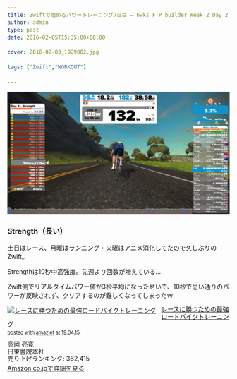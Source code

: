 ```yaml
---
title: Zwiftで始めるパワートレーニング7日目 – 6wks FTP builder Week 2 Day 2
author: admin
type: post
date: 2016-02-05T15:35:00+00:00

cover: 2016-02-03_1929002.jpg

tags: ["Zwift","WORKOUT"]

---
```

<img border="0" src="./2016-02-03_1929002.jpg" />



### Strength（長い）

土日はレース、月曜はランニング・火曜はアニメ消化してたので久しぶりのZwift。

Strengthは10秒中高強度。先週より回数が増えている…

Zwift側でリアルタイムパワー値が3秒平均になったせいで、10秒で思い通りのパワーが反映されず、クリアするのが難しくなってしまったｗ

<div class="amazlet-box" style="margin-bottom:0px;"><div class="amazlet-image" style="float:left;margin:0px 12px 1px 0px;"><a href="http://www.amazon.co.jp/exec/obidos/ASIN/4528011646/gensobunya-22/ref=nosim/" name="amazletlink" target="_blank"><img src="https://images-fe.ssl-images-amazon.com/images/I/513yWYh6KFL._SL160_.jpg" alt="レースに勝つための最強ロードバイクトレーニング" style="border: none;" /></a></div><div class="amazlet-info" style="line-height:120%; margin-bottom: 10px"><div class="amazlet-name" style="margin-bottom:10px;line-height:120%"><a href="http://www.amazon.co.jp/exec/obidos/ASIN/4528011646/gensobunya-22/ref=nosim/" name="amazletlink" target="_blank">レースに勝つための最強ロードバイクトレーニング</a><div class="amazlet-powered-date" style="font-size:80%;margin-top:5px;line-height:120%">posted with <a href="http://www.amazlet.com/" title="amazlet" target="_blank">amazlet</a> at 19.04.15</div></div><div class="amazlet-detail">高岡 亮寛 <br />日東書院本社 <br />売り上げランキング: 362,415<br /></div><div class="amazlet-sub-info" style="float: left;"><div class="amazlet-link" style="margin-top: 5px"><a href="http://www.amazon.co.jp/exec/obidos/ASIN/4528011646/gensobunya-22/ref=nosim/" name="amazletlink" target="_blank">Amazon.co.jpで詳細を見る</a></div></div></div><div class="amazlet-footer" style="clear: left"></div></div>
